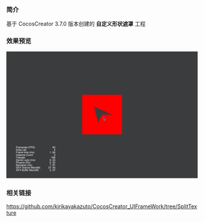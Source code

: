 ### 简介
基于 CocosCreator 3.7.0 版本创建的 **自定义形状遮罩** 工程

### 效果预览
![image](../../../gif/202203/2022032021.gif)

### 相关链接
https://github.com/kirikayakazuto/CocosCreator_UIFrameWork/tree/SplitTexture